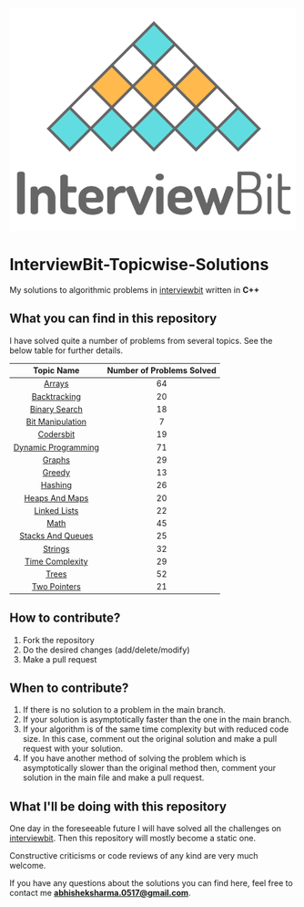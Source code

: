 <p align="center">
  <img src="iblogo.png">
</p>

# InterviewBit-Topicwise-Solutions

My solutions to algorithmic problems in [interviewbit](https://interviewbit.com) written in **C++**

## What you can find in this repository

I have solved quite a number of problems from several topics. See the below table for further details. 

[//]: # (Run the py script to generate the below table.)

| Topic Name| Number of Problems Solved| 
|  :--------: |  :--------: | 
| [Arrays](https://github.com/black-shadows/InterviewBit-Topicwise-Solutions/tree/master/Arrays)| 64| 
| [Backtracking](https://github.com/black-shadows/InterviewBit-Topicwise-Solutions/tree/master/Backtracking)| 20| 
| [Binary Search](https://github.com/black-shadows/InterviewBit-Topicwise-Solutions/tree/master/Binary%20Search)| 18| 
| [Bit Manipulation](https://github.com/black-shadows/InterviewBit-Topicwise-Solutions/tree/master/Bit%20Manipulation)| 7| 
| [Codersbit](https://github.com/black-shadows/InterviewBit-Topicwise-Solutions/tree/master/Codersbit)| 19|
| [Dynamic Programming](https://github.com/black-shadows/InterviewBit-Topicwise-Solutions/tree/master/Dynamic%20Programming)| 71| 
| [Graphs](https://github.com/black-shadows/InterviewBit-Topicwise-Solutions/tree/master/Graphs)| 29| 
| [Greedy](https://github.com/black-shadows/InterviewBit-Topicwise-Solutions/tree/master/Greedy)| 13| 
| [Hashing](https://github.com/black-shadows/InterviewBit-Topicwise-Solutions/tree/master/Hashing)| 26| 
| [Heaps And Maps](https://github.com/black-shadows/InterviewBit-Topicwise-Solutions/tree/master/Heaps%20and%20Maps)| 20| 
| [Linked Lists](https://github.com/black-shadows/InterviewBit-Topicwise-Solutions/tree/master/Linked%20Lists)| 22| 
| [Math](https://github.com/black-shadows/InterviewBit-Topicwise-Solutions/tree/master/Math)| 45| 
| [Stacks And Queues](https://github.com/black-shadows/InterviewBit-Topicwise-Solutions/tree/master/Stacks%20and%20Queues)| 25| 
| [Strings](https://github.com/black-shadows/InterviewBit-Topicwise-Solutions/tree/master/Strings)| 32|
| [Time Complexity](https://github.com/black-shadows/InterviewBit-Topicwise-Solutions/tree/master/Time%20Complexity)| 29| 
| [Trees](https://github.com/black-shadows/InterviewBit-Topicwise-Solutions/tree/master/Trees)| 52| 
| [Two Pointers](https://github.com/black-shadows/InterviewBit-Topicwise-Solutions/tree/master/Two%20Pointers)| 21| 


## How to contribute?

1. Fork the repository 
2. Do the desired changes (add/delete/modify)
3. Make a pull request

## When to contribute?

1. If there is no solution to a problem in the main branch.
2. If your solution is asymptotically faster than the one in the main branch.
3. If your algorithm is of the same time complexity but with reduced code size. In this case, comment out the original solution and make a pull request with your solution.
4. If you have another method of solving the problem which is asymptotically slower than the original method then, comment your solution in the main file and make a pull request.


## What I'll be doing with this repository

One day in the foreseeable future I will have solved all the challenges on [interviewbit](https://www.interviewbit.com).
Then this repository will mostly become a static one.

Constructive criticisms or code reviews of any kind are very much welcome.

If you have any questions about the solutions you can find here, feel free to contact me **abhisheksharma.0517@gmail.com**.
